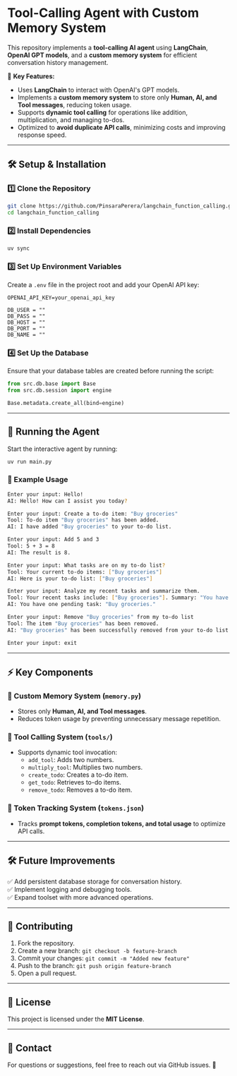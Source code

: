 # **Tool-Calling Agent with Custom Memory System**  

This repository implements a **tool-calling AI agent** using **LangChain**, **OpenAI GPT models**, and a **custom memory system** for efficient conversation history management.  

🚀 **Key Features:**  
- Uses **LangChain** to interact with OpenAI's GPT models.  
- Implements a **custom memory system** to store only **Human, AI, and Tool messages**, reducing token usage.  
- Supports **dynamic tool calling** for operations like addition, multiplication, and managing to-dos.  
- Optimized to **avoid duplicate API calls**, minimizing costs and improving response speed.  

---

## **🛠️ Setup & Installation**  

### **1️⃣ Clone the Repository**  
```bash
git clone https://github.com/PinsaraPerera/langchain_function_calling.git
cd langchain_function_calling
```

### **2️⃣ Install Dependencies**  
```bash
uv sync
```

### **3️⃣ Set Up Environment Variables**  
Create a `.env` file in the project root and add your OpenAI API key:  
```env
OPENAI_API_KEY=your_openai_api_key

DB_USER = ""
DB_PASS = ""
DB_HOST = ""
DB_PORT = ""
DB_NAME = ""
```

### **4️⃣ Set Up the Database**  
Ensure that your database tables are created before running the script:  
```python
from src.db.base import Base
from src.db.session import engine

Base.metadata.create_all(bind=engine)
```

---

## **🚀 Running the Agent**  
Start the interactive agent by running:  
```bash
uv run main.py
```

### **💬 Example Usage**  
```bash
Enter your input: Hello!
AI: Hello! How can I assist you today?

Enter your input: Create a to-do item: "Buy groceries"
Tool: To-do item "Buy groceries" has been added.
AI: I have added "Buy groceries" to your to-do list.

Enter your input: Add 5 and 3
Tool: 5 + 3 = 8
AI: The result is 8.

Enter your input: What tasks are on my to-do list?
Tool: Your current to-do items: ["Buy groceries"]
AI: Here is your to-do list: ["Buy groceries"]

Enter your input: Analyze my recent tasks and summarize them.
Tool: Your recent tasks include: ["Buy groceries"]. Summary: "You have 1 pending task."
AI: You have one pending task: "Buy groceries."

Enter your input: Remove "Buy groceries" from my to-do list
Tool: The item "Buy groceries" has been removed.
AI: "Buy groceries" has been successfully removed from your to-do list.

Enter your input: exit

```

---

## **⚡ Key Components**  

### **🔹 Custom Memory System** (`memory.py`)  
- Stores only **Human, AI, and Tool messages**.  
- Reduces token usage by preventing unnecessary message repetition.  

### **🔹 Tool Calling System** (`tools/`)  
- Supports dynamic tool invocation:  
  - `add_tool`: Adds two numbers.  
  - `multiply_tool`: Multiplies two numbers.  
  - `create_todo`: Creates a to-do item.  
  - `get_todo`: Retrieves to-do items.  
  - `remove_todo`: Removes a to-do item.  

### **🔹 Token Tracking System** (`tokens.json`)  
- Tracks **prompt tokens, completion tokens, and total usage** to optimize API calls.  

---

## **🛠️ Future Improvements**  
✅ Add persistent database storage for conversation history.  
✅ Implement logging and debugging tools.  
✅ Expand toolset with more advanced operations.  

---

## **🤝 Contributing**  
1. Fork the repository.  
2. Create a new branch: `git checkout -b feature-branch`  
3. Commit your changes: `git commit -m "Added new feature"`  
4. Push to the branch: `git push origin feature-branch`  
5. Open a pull request.  

---

## **📜 License**  
This project is licensed under the **MIT License**.  

---

## **📧 Contact**  
For questions or suggestions, feel free to reach out via GitHub issues. 🚀  

